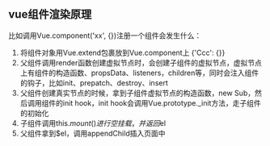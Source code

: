 ## vue组件渲染原理
比如调用Vue.component('xx', {})注册一个组件会发生什么：
1. 将组件对象用Vue.extend包裹放到Vue.component上 {'Ccc': {}}
2. 父组件调用render函数创建虚拟节点时，会创建子组件的虚拟节点，虚拟节点上有组件的构造函数、propsData、listeners，children等，同时会注入组件的钩子，比如init、prepatch、destroy、insert
3. 父组件创建真实节点的时候，拿到子组件虚拟节点的构造函数，new Sub，然后调用组件的init hook，init hook会调用Vue.prototype._init方法，走子组件的初始化
4. 子组件调用this.$mount()进行空挂载，并返回$el
5. 父组件拿到$el，调用appendChild插入页面中